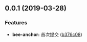 <a name="0.0.1"></a>
## 0.0.1 (2019-03-28)


### Features

* **bee-anchor:** 首次提交 ([b376c08](https://github.com/tinper-bee/bee-anchor/commit/b376c08))



